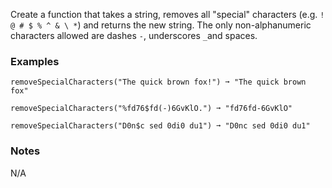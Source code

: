 Create a function that takes a string, removes all "special" characters (e.g. `! @ # $ % ^ & \ *`) and returns the new string. The only non-alphanumeric characters allowed are dashes `-`, underscores `_`and spaces.


### Examples ###
    removeSpecialCharacters("The quick brown fox!") ➞ "The quick brown fox"

    removeSpecialCharacters("%fd76$fd(-)6GvKlO.") ➞ "fd76fd-6GvKlO"

    removeSpecialCharacters("D0n$c sed 0di0 du1") ➞ "D0nc sed 0di0 du1"


### Notes ###
N/A